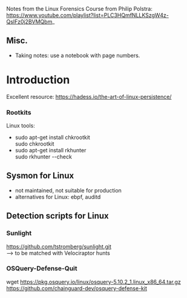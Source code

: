 Notes from the Linux Forensics Course from Philip Polstra:  
https://www.youtube.com/playlist?list=PLC3HQmfNLLKSzgW4z-QsIFz0j2BVMQbm_

## Misc.  
- Taking notes: use a notebook with page numbers.

# Introduction
Excellent resource: https://hadess.io/the-art-of-linux-persistence/

### Rootkits
Linux tools:  
- sudo apt-get install chkrootkit  
sudo chkrootkit  
- sudo apt-get install rkhunter  
sudo rkhunter --check  


## Sysmon for Linux
- not maintained, not suitable for production
- alternatives for Linux: ebpf, auditd

## Detection scripts for Linux  
### Sunlight  
https://github.com/tstromberg/sunlight.git  
--> to be matched with Velociraptor hunts  
### OSQuery-Defense-Quit  
wget https://pkg.osquery.io/linux/osquery-5.10.2_1.linux_x86_64.tar.gz  
https://github.com/chainguard-dev/osquery-defense-kit  